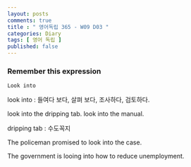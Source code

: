 ```yaml
---
layout: posts
comments: true
title : " 영어독립 365 - W09 D03 "
categories: Diary
tags: [ 영어 독립 ]
published: false
---
```


### Remember this expression

```
Look into
```

look into
 : 들여다 보다, 살펴 보다, 조사하다, 검토하다.

look into the dripping tab.
look into the manual.

dripping tab
 : 수도꼭지

The policeman promised to look into the case.

The government is looing into how to reduce unemployment.

